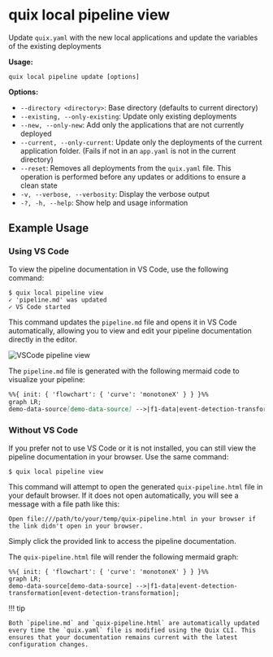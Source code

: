 # quix local pipeline view

Update `quix.yaml` with the new local applications and update the variables of the existing deployments

**Usage:**
 
```
quix local pipeline update [options]
```

**Options:**

- `--directory <directory>`: Base directory (defaults to current directory)
- `--existing, --only-existing`: Update only existing deployments
- `--new, --only-new`: Add only the applications that are not currently deployed
- `--current, --only-current`: Update only the deployments of the current application folder. (Fails if not in an `app.yaml` is not in the current directory)
- `--reset`: Removes all deployments from the `quix.yaml` file. This operation is performed before any updates or additions to ensure a clean state
- `-v, --verbose, --verbosity`: Display the verbose output
- `-?, -h, --help`: Show help and usage information

## Example Usage

### Using VS Code

To view the pipeline documentation in VS Code, use the following command:

```
$ quix local pipeline view
✓ 'pipeline.md' was updated
✓ VS Code started
```

This command updates the `pipeline.md` file and opens it in VS Code automatically, allowing you to view and edit your pipeline documentation directly in the editor.

![VSCode pipeline view](../../../images/cli/vscode-pipeline-view.png)

The `pipeline.md` file is generated with the following mermaid code to visualize your pipeline:

```markdown
%%{ init: { 'flowchart': { 'curve': 'monotoneX' } } }%%
graph LR;
demo-data-source[demo-data-source] -->|f1-data|event-detection-transformation[event-detection-transformation];
```

### Without VS Code

If you prefer not to use VS Code or it is not installed, you can still view the pipeline documentation in your browser. Use the same command:

```
$ quix local pipeline view
```

This command will attempt to open the generated `quix-pipeline.html` file in your default browser. If it does not open automatically, you will see a message with a file path like this:

```
Open file:///path/to/your/temp/quix-pipeline.html in your browser if the link didn't open in your browser.
```

Simply click the provided link to access the pipeline documentation.

The `quix-pipeline.html` file will render the following mermaid graph:

```mermaid
%%{ init: { 'flowchart': { 'curve': 'monotoneX' } } }%%
graph LR;
demo-data-source[demo-data-source] -->|f1-data|event-detection-transformation[event-detection-transformation];
```

!!! tip

    Both `pipeline.md` and `quix-pipeline.html` are automatically updated every time the `quix.yaml` file is modified using the Quix CLI. This ensures that your documentation remains current with the latest configuration changes.
